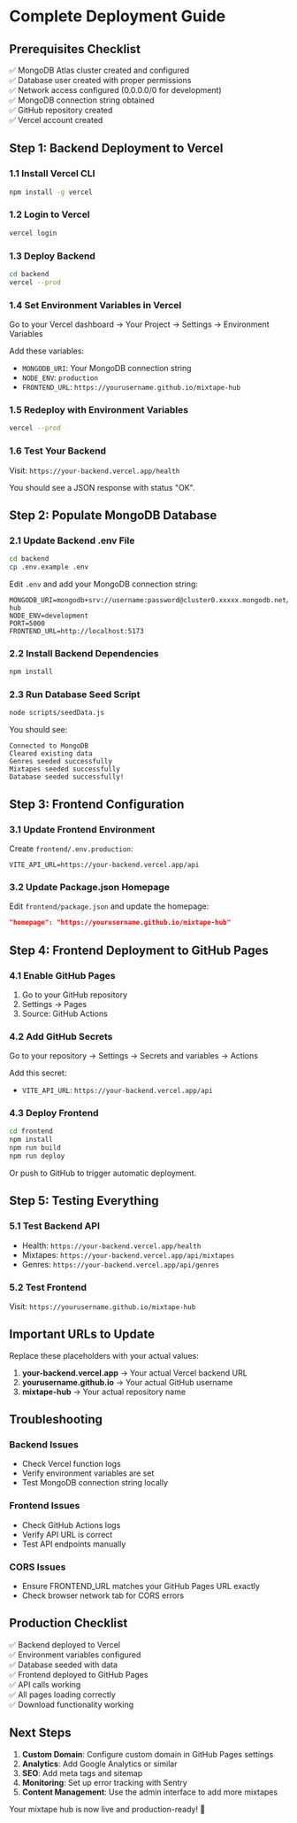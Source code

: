 
# Complete Deployment Guide

## Prerequisites Checklist
✅ MongoDB Atlas cluster created and configured  
✅ Database user created with proper permissions  
✅ Network access configured (0.0.0.0/0 for development)  
✅ MongoDB connection string obtained  
✅ GitHub repository created  
✅ Vercel account created  

## Step 1: Backend Deployment to Vercel

### 1.1 Install Vercel CLI
```bash
npm install -g vercel
```

### 1.2 Login to Vercel
```bash
vercel login
```

### 1.3 Deploy Backend
```bash
cd backend
vercel --prod
```

### 1.4 Set Environment Variables in Vercel
Go to your Vercel dashboard → Your Project → Settings → Environment Variables

Add these variables:
- `MONGODB_URI`: Your MongoDB connection string
- `NODE_ENV`: `production`  
- `FRONTEND_URL`: `https://yourusername.github.io/mixtape-hub`

### 1.5 Redeploy with Environment Variables
```bash
vercel --prod
```

### 1.6 Test Your Backend
Visit: `https://your-backend.vercel.app/health`

You should see a JSON response with status "OK".

## Step 2: Populate MongoDB Database

### 2.1 Update Backend .env File
```bash
cd backend
cp .env.example .env
```

Edit `.env` and add your MongoDB connection string:
```
MONGODB_URI=mongodb+srv://username:password@cluster0.xxxxx.mongodb.net/mixtape-hub
NODE_ENV=development
PORT=5000
FRONTEND_URL=http://localhost:5173
```

### 2.2 Install Backend Dependencies
```bash
npm install
```

### 2.3 Run Database Seed Script
```bash
node scripts/seedData.js
```

You should see:
```
Connected to MongoDB
Cleared existing data
Genres seeded successfully
Mixtapes seeded successfully
Database seeded successfully!
```

## Step 3: Frontend Configuration

### 3.1 Update Frontend Environment
Create `frontend/.env.production`:
```
VITE_API_URL=https://your-backend.vercel.app/api
```

### 3.2 Update Package.json Homepage
Edit `frontend/package.json` and update the homepage:
```json
"homepage": "https://yourusername.github.io/mixtape-hub"
```

## Step 4: Frontend Deployment to GitHub Pages

### 4.1 Enable GitHub Pages
1. Go to your GitHub repository
2. Settings → Pages
3. Source: GitHub Actions

### 4.2 Add GitHub Secrets
Go to your repository → Settings → Secrets and variables → Actions

Add this secret:
- `VITE_API_URL`: `https://your-backend.vercel.app/api`

### 4.3 Deploy Frontend
```bash
cd frontend
npm install
npm run build
npm run deploy
```

Or push to GitHub to trigger automatic deployment.

## Step 5: Testing Everything

### 5.1 Test Backend API
- Health: `https://your-backend.vercel.app/health`
- Mixtapes: `https://your-backend.vercel.app/api/mixtapes`
- Genres: `https://your-backend.vercel.app/api/genres`

### 5.2 Test Frontend
Visit: `https://yourusername.github.io/mixtape-hub`

## Important URLs to Update

Replace these placeholders with your actual values:

1. **your-backend.vercel.app** → Your actual Vercel backend URL
2. **yourusername.github.io** → Your actual GitHub username
3. **mixtape-hub** → Your actual repository name

## Troubleshooting

### Backend Issues
- Check Vercel function logs
- Verify environment variables are set
- Test MongoDB connection string locally

### Frontend Issues  
- Check GitHub Actions logs
- Verify API URL is correct
- Test API endpoints manually

### CORS Issues
- Ensure FRONTEND_URL matches your GitHub Pages URL exactly
- Check browser network tab for CORS errors

## Production Checklist

✅ Backend deployed to Vercel  
✅ Environment variables configured  
✅ Database seeded with data  
✅ Frontend deployed to GitHub Pages  
✅ API calls working  
✅ All pages loading correctly  
✅ Download functionality working  

## Next Steps

1. **Custom Domain**: Configure custom domain in GitHub Pages settings
2. **Analytics**: Add Google Analytics or similar
3. **SEO**: Add meta tags and sitemap
4. **Monitoring**: Set up error tracking with Sentry
5. **Content Management**: Use the admin interface to add more mixtapes

Your mixtape hub is now live and production-ready! 🎉
